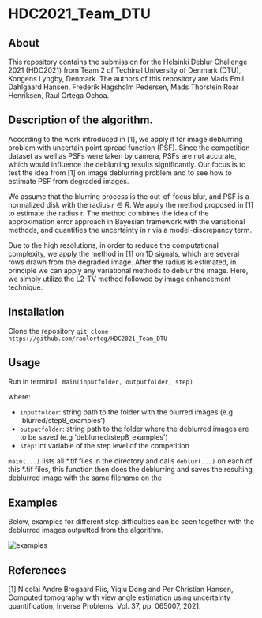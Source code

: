 # HDC2021_Team_DTU

## About
This repository contains the submission for the Helsinki Deblur Challenge 2021 (HDC2021) from Team 2 of Techinal University of Denmark (DTU), Kongens Lyngby, Denmark.
The authors of this repository are Mads Emil Dahlgaard Hansen, Frederik Hagsholm Pedersen, Mads Thorstein Roar Henriksen, Raul Ortega Ochoa.

## Description of the algorithm.

According to the work introduced in [1], we apply it for image deblurring problem with uncertain point spread function (PSF).
Since the competition dataset as well as PSFs were taken by camera, PSFs are not accurate, which would influence the deblurring results significantly.
Our focus is to test the idea from [1] on image deblurring problem and to see how to estimate PSF from degraded images.

We assume that the blurring process is the out-of-focus blur, and PSF is a normalized disk with the radius 
$r \in R$. We apply the method proposed in [1] to estimate the radius r. The method combines the idea of the approximation error
approach in Bayesian framework with the variational methods, and quantifies the uncertainty in r via a model-discrepancy term.

Due to the high resolutions, in order to reduce the computational complexity, we apply the method in [1] on 1D signals,
which are several rows drawn from the degraded image. After the radius is estimated, in principle we can apply any
variational methods to deblur the image. Here, we simply utilize the L2-TV method followed by image enhancement technique.

## Installation 
Clone the repository ```git clone https://github.com/raulorteg/HDC2021_Team_DTU ```

## Usage
Run in terminal ``` main(inputfolder, outputfolder, step)```

where:
* ```inputfolder```: string path to the folder with the blurred images (e.g 'blurred/step8_examples')
* ```outputfolder```: string path to the folder where the deblurred images are to be saved (e.g 'deblurred/step8_examples')
* ```step```: int variable of the step level of the competition

```main(...)``` lists all *.tif files in the <inputfolder> directory and calls
``` deblur(...) ``` on each of this *.tif files, this function then does the deblurring
and saves the resulting deblurred image with the same filename on the <outputfolder>

## Examples

Below, examples for different step difficulties can be seen together with the deblurred images outputted from the algorithm.

![examples](files/steps_examples.png)

## References
[1] Nicolai Andre Brogaard Riis, Yiqiu Dong and Per Christian Hansen, Computed tomography with view angle estimation using uncertainty quantification, Inverse Problems, Vol. 37, pp. 065007, 2021.


